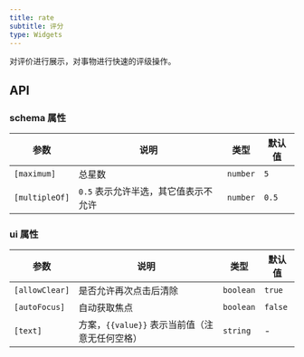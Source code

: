 ```yaml
---
title: rate
subtitle: 评分
type: Widgets
---
```


对评价进行展示，对事物进行快速的评级操作。

## API

### schema 属性

参数 | 说明 | 类型 | 默认值
----|------|-----|------
`[maximum]` | 总星数 | `number` | `5`
`[multipleOf]` | `0.5` 表示允许半选，其它值表示不允许 | `number` | `0.5`

### ui 属性

参数 | 说明 | 类型 | 默认值
----|------|-----|------
`[allowClear]` | 是否允许再次点击后清除 | `boolean` | `true`
`[autoFocus]` | 自动获取焦点 | `boolean` | `false`
`[text]` | 方案，`{{value}}` 表示当前值（注意无任何空格） | `string` | -
